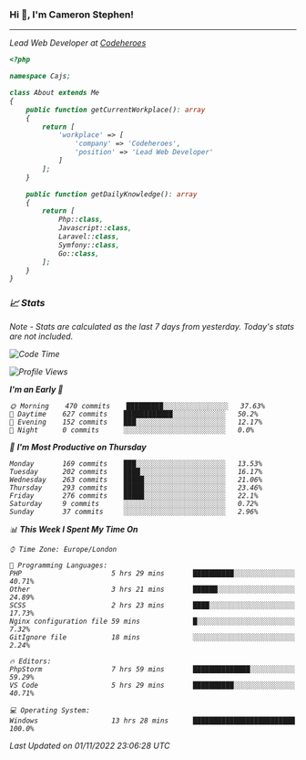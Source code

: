 ### Hi 👋, I'm Cameron Stephen!
<hr>
<p><em>Lead Web Developer at <a href="https://codeheroes.co.uk">Codeheroes</a></p>


```php
<?php

namespace Cajs;

class About extends Me
{
    public function getCurrentWorkplace(): array
    {
        return [
            'workplace' => [
                'company' => 'Codeheroes',
                'position' => 'Lead Web Developer'
            ]
        ];
    }

    public function getDailyKnowledge(): array
    {
        return [
            Php::class,
            Javascript::class,
            Laravel::class,
            Symfony::class,
            Go::class,
        ];
    }
}
```

### 📈 Stats
<p><em>Note - Stats are calculated as the last 7 days from yesterday. Today's stats are not included.</em></p>


<!--START_SECTION:waka-->
![Code Time](http://img.shields.io/badge/Code%20Time-3%2C190%20hrs%201%20min-blue)

![Profile Views](http://img.shields.io/badge/Profile%20Views-0-blue)

**I'm an Early 🐤** 

```text
🌞 Morning    470 commits    █████████░░░░░░░░░░░░░░░░   37.63% 
🌆 Daytime    627 commits    ████████████░░░░░░░░░░░░░   50.2% 
🌃 Evening    152 commits    ███░░░░░░░░░░░░░░░░░░░░░░   12.17% 
🌙 Night      0 commits      ░░░░░░░░░░░░░░░░░░░░░░░░░   0.0%

```
📅 **I'm Most Productive on Thursday** 

```text
Monday       169 commits    ███░░░░░░░░░░░░░░░░░░░░░░   13.53% 
Tuesday      202 commits    ████░░░░░░░░░░░░░░░░░░░░░   16.17% 
Wednesday    263 commits    █████░░░░░░░░░░░░░░░░░░░░   21.06% 
Thursday     293 commits    █████░░░░░░░░░░░░░░░░░░░░   23.46% 
Friday       276 commits    █████░░░░░░░░░░░░░░░░░░░░   22.1% 
Saturday     9 commits      ░░░░░░░░░░░░░░░░░░░░░░░░░   0.72% 
Sunday       37 commits     ░░░░░░░░░░░░░░░░░░░░░░░░░   2.96%

```


📊 **This Week I Spent My Time On** 

```text
⌚︎ Time Zone: Europe/London

💬 Programming Languages: 
PHP                      5 hrs 29 mins       ██████████░░░░░░░░░░░░░░░   40.71% 
Other                    3 hrs 21 mins       ██████░░░░░░░░░░░░░░░░░░░   24.89% 
SCSS                     2 hrs 23 mins       ████░░░░░░░░░░░░░░░░░░░░░   17.73% 
Nginx configuration file 59 mins             █░░░░░░░░░░░░░░░░░░░░░░░░   7.32% 
GitIgnore file           18 mins             ░░░░░░░░░░░░░░░░░░░░░░░░░   2.24%

🔥 Editors: 
PhpStorm                 7 hrs 59 mins       ██████████████░░░░░░░░░░░   59.29% 
VS Code                  5 hrs 29 mins       ██████████░░░░░░░░░░░░░░░   40.71%

💻 Operating System: 
Windows                  13 hrs 28 mins      █████████████████████████   100.0%

```


 Last Updated on 01/11/2022 23:06:28 UTC
<!--END_SECTION:waka-->
